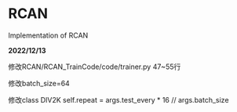 # RCAN
 Implementation of RCAN

**2022/12/13**	

修改RCAN/RCAN_TrainCode/code/trainer.py 	47~55行

修改batch_size=64

修改class DIV2K self.repeat = args.test_every * 16 // args.batch_size

